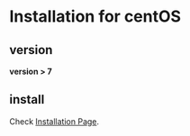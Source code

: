 # Installation for centOS

## version

**version > 7**

## install

Check [ Installation Page](manual-install.md).
